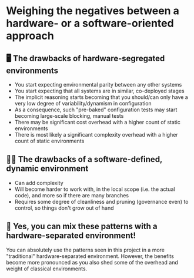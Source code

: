 # Weighing the negatives between a hardware- or a software-oriented approach

## 🖥️ The drawbacks of hardware-segregated environments

- You start expecting environmental parity between any other systems
- You start expecting that all systems are in similar, co-deployed stages
- The implicit reasoning starts becoming that you should/can only have a very low degree of variability/dynamism in configuration
- As a consequence, such "pre-baked" configuration tests may start becoming large-scale blocking, manual tests
- There may be significant cost overhead with a higher count of static environments
- There is most likely a significant complexity overhead with a higher count of static environments

## 🧑‍💻 The drawbacks of a software-defined, dynamic environment

- Can add complexity
- Will become harder to work with, in the local scope (i.e. the actual code), and more so if there are many branches
- Requires some degree of cleanliness and pruning (governance even) to control, so things don't grow out of hand

## 🎨 Yes, you can mix these patterns with a hardware-separated environment!

You can absolutely use the patterns seen in this project in a more "traditional" hardware-separated environment. However, the benefits become more pronounced as you also shed some of the overhead and weight of classical environments.
